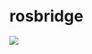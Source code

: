 # rosbridge


[![](https://jitci.com/gh/gambitgeoff/rosbridge/svg)](https://jitci.com/gh/gambitgeoff/rosbridge)
